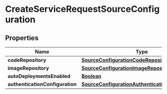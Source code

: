 

# CreateServiceRequestSourceConfiguration


## Properties

| Name | Type | Description | Notes |
|------------ | ------------- | ------------- | -------------|
|**codeRepository** | [**SourceConfigurationCodeRepository**](SourceConfigurationCodeRepository.md) |  |  [optional] |
|**imageRepository** | [**SourceConfigurationImageRepository**](SourceConfigurationImageRepository.md) |  |  [optional] |
|**autoDeploymentsEnabled** | [**Boolean**](Boolean.md) |  |  [optional] |
|**authenticationConfiguration** | [**SourceConfigurationAuthenticationConfiguration**](SourceConfigurationAuthenticationConfiguration.md) |  |  [optional] |




